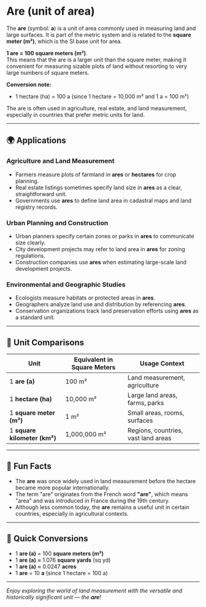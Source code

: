 # Are (unit of area)

The **are** (symbol: **a**) is a unit of area commonly used in measuring land and large surfaces. It is part of the metric system and is related to the **square meter (m²)**, which is the SI base unit for area. 

**1 are = 100 square meters (m²)**.  
This means that the are is a larger unit than the square meter, making it convenient for measuring sizable plots of land without resorting to very large numbers of square meters.

**Conversion note:**  
- 1 hectare (ha) = 100 a (since 1 hectare = 10,000 m² and 1 a = 100 m²)

The are is often used in agriculture, real estate, and land measurement, especially in countries that prefer metric units for land.

---

## 🌍 Applications

### Agriculture and Land Measurement
- Farmers measure plots of farmland in **ares** or **hectares** for crop planning.
- Real estate listings sometimes specify land size in **ares** as a clear, straightforward unit.
- Governments use **ares** to define land area in cadastral maps and land registry records.

### Urban Planning and Construction
- Urban planners specify certain zones or parks in **ares** to communicate size clearly.
- City development projects may refer to land area in **ares** for zoning regulations.
- Construction companies use **ares** when estimating large-scale land development projects.

### Environmental and Geographic Studies
- Ecologists measure habitats or protected areas in **ares**.
- Geographers analyze land use and distribution by referencing **ares**.
- Conservation organizations track land preservation efforts using **ares** as a standard unit.

---

## 📏 Unit Comparisons

| Unit                  | Equivalent in Square Meters | Usage Context                                    |
|------------------------|------------------------------|-------------------------------------------------|
| 1 **are (a)**        | 100 m²                       | Land measurement, agriculture                 |
| 1 **hectare (ha)**   | 10,000 m²                    | Large land areas, farms, parks                |
| 1 **square meter (m²)** | 1 m²                         | Small areas, rooms, surfaces                  |
| 1 **square kilometer (km²)** | 1,000,000 m²             | Regions, countries, vast land areas          |

---

## 🌟 Fun Facts

- The **are** was once widely used in land measurement before the hectare became more popular internationally.
- The term "are" originates from the French word **"are"**, which means "area" and was introduced in France during the 19th century.
- Although less common today, the **are** remains a useful unit in certain countries, especially in agricultural contexts.

---

## 🔄 Quick Conversions

- 1 **are (a)** = 100 **square meters (m²)**
- 1 **are (a)** ≈ 1.076 **square yards** (sq yd)
- 1 **are (a)** ≈ 0.0247 **acres**
- 1 **are** = 10 **a** (since 1 hectare = 100 a)

---

*Enjoy exploring the world of land measurement with the versatile and historically significant unit — the **are**!*